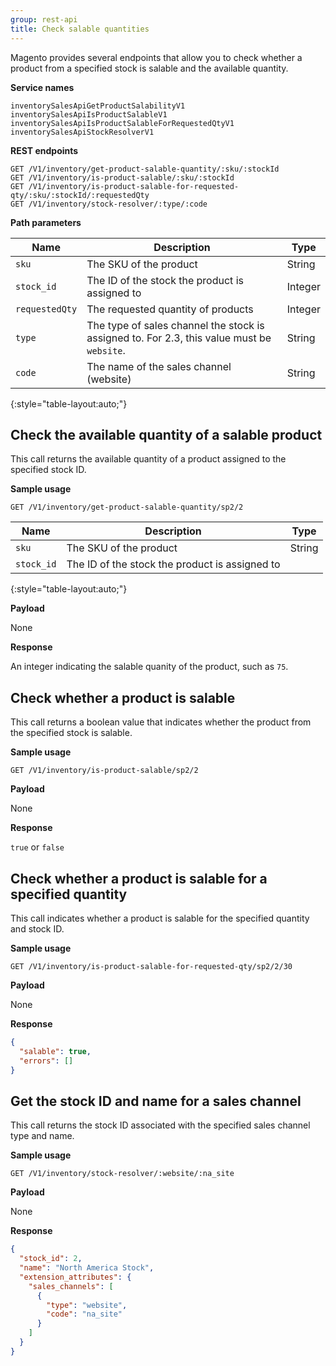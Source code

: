 ```yaml
---
group: rest-api
title: Check salable quantities
---
```


Magento provides several endpoints that allow you to check whether a product from a specified stock is salable and the available quantity.

**Service names**

```
inventorySalesApiGetProductSalabilityV1
inventorySalesApiIsProductSalableV1
inventorySalesApiIsProductSalableForRequestedQtyV1
inventorySalesApiStockResolverV1
```

**REST endpoints**

```
GET /V1/inventory/get-product-salable-quantity/:sku/:stockId
GET /V1/inventory/is-product-salable/:sku/:stockId
GET /V1/inventory/is-product-salable-for-requested-qty/:sku/:stockId/:requestedQty
GET /V1/inventory/stock-resolver/:type/:code
```

**Path parameters**

Name | Description | Type
--- | --- | ---
`sku` | The SKU of the product | String
`stock_id` | The ID of the stock the product is assigned to | Integer
`requestedQty` | The requested quantity of products | Integer
`type` | The type of sales channel the stock is assigned to. For 2.3, this value must be `website`. | String
`code` | The name of the sales channel (website) | String
{:style="table-layout:auto;"}

## Check the available quantity of a salable product

This call returns the available quantity of a product assigned to the specified stock ID.

**Sample usage**

`GET /V1/inventory/get-product-salable-quantity/sp2/2`

Name | Description | Type
--- | --- | ---
`sku` | The SKU of the product | String
`stock_id` | The ID of the stock the product is assigned to
{:style="table-layout:auto;"}


**Payload**

None

**Response**

An integer indicating the salable quanity of the product, such as `75`.


## Check whether a product is salable

This call returns a boolean value that indicates whether the product from the specified stock is salable.

**Sample usage**

`GET /V1/inventory/is-product-salable/sp2/2`


**Payload**

None

**Response**

`true` or `false`


## Check whether a product is salable for a specified quantity

This call indicates whether a product is salable for the specified quantity and stock ID. 

**Sample usage**

`GET /V1/inventory/is-product-salable-for-requested-qty/sp2/2/30`

**Payload**

None

**Response**

```json
{
  "salable": true,
  "errors": []
}
```

## Get the stock ID and name for a sales channel

This call returns the stock ID associated with the specified sales channel type and name.

**Sample usage**

`GET /V1/inventory/stock-resolver/:website/:na_site`


**Payload**

None

**Response**

```json
{
  "stock_id": 2,
  "name": "North America Stock",
  "extension_attributes": {
    "sales_channels": [
      {
        "type": "website",
        "code": "na_site"
      }
    ]
  }
}
```